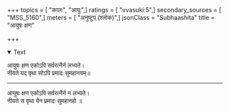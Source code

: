 +++
topics = [ "कालः", "आयुः",]
ratings = [ "vvasuki:5",]
secondary_sources = [ "MSS_5160",]
meters = [ "अनुष्टुप् (श्लोक)",]
jsonClass = "Subhaashita"
title = "आयुषः क्षण"

+++

<details open><summary>Text</summary>

आयुषः क्षण एकोऽपि सर्वरत्नैर्न लभ्यते।  
नीयते यद् वृथा सोऽपि प्रमादः सुमहानयम्॥
__________________
आयुषः क्षण एकोऽपि सर्वरत्नैर्न न लभ्यते।  
नीयते स वृथा येन प्रमादः सुमहानहो ॥
</details>
